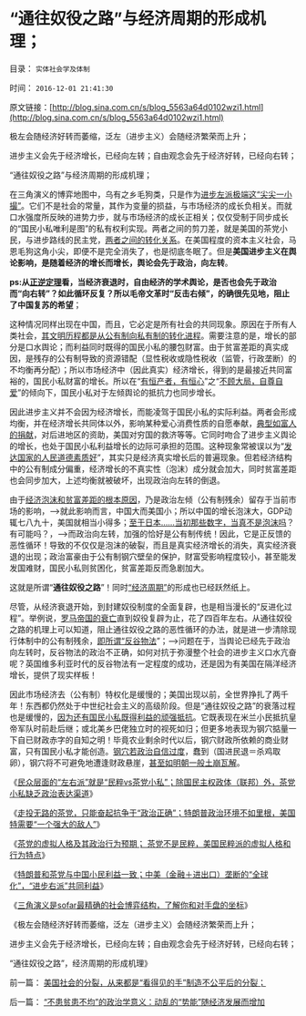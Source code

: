 # “通往奴役之路”与经济周期的形成机理；

目录： `实体社会学及体制` 

时间： `2016-12-01 21:41:30` 

原文链接：[http://blog.sina.com.cn/s/blog_5563a64d0102wzi1.html](http://blog.sina.com.cn/s/blog_5563a64d0102wzi1.html)

极左会随经济好转而萎缩，泛左（进步主义）会随经济繁荣而上升；

进步主义会先于经济增长，已经向左转；自由观念会先于经济好转，已经向右转；

“通往奴役之路”与经济周期的形成机理；

在三角演义的博弈地图中，乌有之乡毛狗类，只是作为[进步左派极端这“尖尖一小撮”](http://darthvad.blog.163.com/blog/static/53399470201193052934762/)。它们不是社会的常量，其作为变量的损益，与市场经济的成长负相关。而就口水强度所反映的进势力步，就与市场经济的成长正相关；仅仅受制于同步成长的“国民小私唯利是图”的私有权利实现。两者之间的剪刀差，就是美国的茶党小民，与进步路线的民主党，[两者之间的转化关系](../../../2016/11/21/中美政治对比，里根路线的N种“继承者”.md)。在美国程度的资本主义社会，马恩毛狗这角小尖，即便不是完全消失了，也是彻底冬眠了。但是**美国进步主义在舆论影响，是随着经济的增长而增长，舆论会先于政治，向左转**。

**ps:从[正逆定理](../../../2015/2/17/正逆定理，逆定理与逆过程的区别，宏观调控的伪科学性.md)看，当经济衰退时，自由经济的学术舆论，是否也会先于政治而“向右转”？如此循环反复？所以毛帝文革时“反击右倾”，的确很先见地，阻止了中国复苏的希望**；

这种情况同样出现在中国，而且，它必定是所有社会的共同现象。原因在于所有人类社会，[其文明历程都是从公有制向私有制的转化进程](../../../2011/5/17/人类发展从公有制走向私有制.md)。需要注意的是，增长的部分是口水舆论；而利益同时既得的国民小私的腰包财富。由于贫富差距的真实成因，是残存的公有制导致的资源错配（显性税收或隐性税收（监管，行政垄断）的不均衡再分配）；所以市场经济中（因此真实）经济增长，得到的是最接近共同富裕的，国民小私财富的增长。所以在“[有恒产者，有恒心](../../../2011/6/3/善恶的公式与极端的牛二.md)”之“[不顾大局，自尊自爱](http://darthvad.blog.sohu.com/163261543.html)”的倾向下，国民小私对于左倾舆论的抵抗力也同步增长。

因此进步主义并不会因为经济增长，而能凌驾于国民小私的实际利益。两者会形成均衡，并在经济增长共同体以外，影响某种爱心消费性质的自愿奉献，[典型如富人的捐献](../../../2011/8/26/慈善捐献是市场经济的自主交换行为.md)，对后进地区的资助，美国对穷国的救济等等。它同时吻合了进步主义舆论的增长，也处于国民小私利益增长的边际可承担的范围。这种现象常被误以为“[发达国家的人民道德素质好](../../../2010/1/15/为什么私有制社会富人有善心.md)”，其实只是经济真实增长后的普遍现象。但若经济结构中的公有制成分偏重，经济增长的不真实性（泡沫）成分就会加大，同时贫富差距也会同步加大，上述均衡就被破坏，出现政治向左转的倒退。

由于[经济泡沫和贫富差距的根本原因](../../../2016/6/28/贫富差距定律：社会主义元素还在作孽！.md)，乃是政治左倾（公有制残余）留存于当前市场的影响，——>就此影响而言，中国大而美国小；所以中国的增长泡沫大，GDP动辄七八九十，美国就相当小得多；[至于日本……当初那些数字，当真不是泡沫吗](../../../2014/11/5/日本模式在中国的几个阶段性“周期”.md)？有可能吗？，——>而政治向左转，加强的恰好是公有制传统！因此，它是正反馈的恶性循环！导致的不仅仅是泡沫的破裂，而且是真实经济增长的消失，真实经济衰退的出现；政治富豪由于公有制钢穴壁垒的保护，财富受影响程度较小，甚至能发发国难财，国民小私则贫困化，贫富差距反而急剧加大。

这就是所谓“**通往奴役之路**”！同时[“经济周期”](../../../2016/10/20/市场“经济周期”的真正原因是钢穴！.md)的形成也已经跃然纸上。

尽管，从经济衰退开始，到封建奴役制度的全面复辟，也是相当漫长的“反进化过程”。举例说，[罗马帝国的衰亡](../../../2012/7/25/罗马帝国的财政危机和公民福利制度.md)直到奴役复辟为止，花了四百年左右。从通往奴役之路的机理上可以知道，阻止通往奴役之路的恶性循环的办法，就是进一步清除现行体制中的公有制残余，[即所谓“反谷物法](../../../2012/1/19/建构社会是大忌讳；“反谷物法”不是革命.md)”；——>问题在于，当舆论已经先于政治向左转时，反谷物法的政治不正确，如何对抗于弥漫整个社会的进步主义口水亢奋呢？英国维多利亚时代的反谷物法有一定程度的成功，还是因为有美国在隔洋经济增长，提供了现实样板！

因此市场经济去（公有制）特权化是缓慢的；美国出现以前，全世界挣扎了两千年！东西都仍然处于中世纪社会主义的高级阶段。但是“通往奴役之路”的衰落过程也是缓慢的，[因为还有国民小私既得利益的顽强抵抗](../../../2009/8/29/利益期望决定社会立场行为.md)。它既表现在米兰小民抵抗皇帝军队时前赴后继；或北美乡巴佬独立时的视死如归；但更多地表现为钢穴掂量一下自已财政赤字的自知之明！毕竟农业剩余时代以后，钢穴财政所依赖的商业财富，只有国民小私才能创造。[钢穴若政治自信过度](../../../2016/11/19/“不信神悖误，自信悖误”，此自信非彼自信.md)，蠢到（国进民退＝杀鸡取卵），钢穴将不可避免地遭逢财政悬崖，[甚至如明朝一般土崩瓦解](../../../2010/8/27/明朝对华汉社会摧残远甚蒙古入侵.md)。

《[民众层面的“左右派”就是“民粹vs茶党小私”；除国民主权政体（联邦）外，茶党小私缺乏政治表达渠道](../../../2016/11/23/民主党《通往奴役之路》的前提下，将茶党小私逼上了绝路；.md)》

《[走投无路的茶党，只能奋起抗争于“政治正确”；特朗普政治环境不如里根，美国特需要“一个强大的敌人”](../../../2016/11/24/走投无路的茶党，只能奋起抗争于“政治正确”；.md)》

《[茶党的虚拟人格及其政治行为预期；
茶党不是民粹，美国民粹派的虚拟人格和行为特点](../../../2016/11/25/茶党的虚拟人格及其政治行为预期，与民粹派之间的转化规律.md)》

《[特朗普和茶党与中国小民利益一致；中美（金融＋进出口）垄断的“全球化”，“进步右派”共同利益](../../../2016/11/28/特朗普和茶党“反全球化”的政治立场，与中国小民利益一致；.md)》

《[三角演义是sofar最精确的社会博弈结构，了解你和对手盘的坐标](../../../2016/11/29/三角演义是sofar最精确的社会博弈结构.md)》

《极左会随经济好转而萎缩，泛左（进步主义）会随经济繁荣而上升；

进步主义会先于经济增长，已经向左转；自由观念会先于经济好转，已经向右转；

“通往奴役之路”，经济周期的形成机理》

前一篇： [美国社会的分裂，从来都是“看得见的手”制造不公平后的分裂；](../../../2016/12/13/美国社会的分裂，从来都是“看得见的手”制造不公平后的分裂；.md)

后一篇： [“不患贫患不均”的政治学意义：动乱的“势能”随经济发展而增加](../../../2016/11/25/“不患贫患不均”的政治学意义：动乱的“势能”随经济发展而增加.md)

